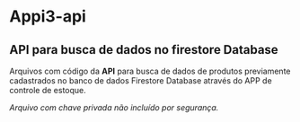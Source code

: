 # Appi3-api
## API para busca de dados no firestore Database
Arquivos com código da __API__ para busca de dados de produtos previamente cadastrados no banco de dados Firestore Database através do APP de controle de estoque.

*Arquivo com chave privada não incluído por segurança.*
